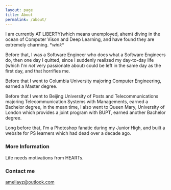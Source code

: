 ```yaml
---
layout: page
title: About
permalink: /about/
---
```


I am currently AT LIBERTY(which means unemployed, ahem) diving in the ocean of Computer Vison and Deep Learning, and have found they are extremely charming. \**wink*\* 

Before that, I was a Software Engineer who does what a Software Engineers do, then one day I quitted, since I suddenly realized my day-to-day life (which I'm *not* very passionate about) could be left in the same day as the first day, and that horrifies me. 

Before that I went to Columbia University majoring Computer Engineering, earned a Master degree.

Before that I went to Beijing University of Posts and Telecommunications majoring Telecommunication Systems with Managements, earned a Bachelor degree, in the mean time, I also went to Queen Mary, University of London which provides a joint program with BUPT, earned another Bachelor degree.

Long before that, I'm a Photoshop fanatic during my Junior High, and built a website for PS learners which had dead over a decade ago. 


### More Information

Life needs motivations from HEARTs.

### Contact me

[ameliayz@outlook.com](mailto:ameliayz@outlook.com)